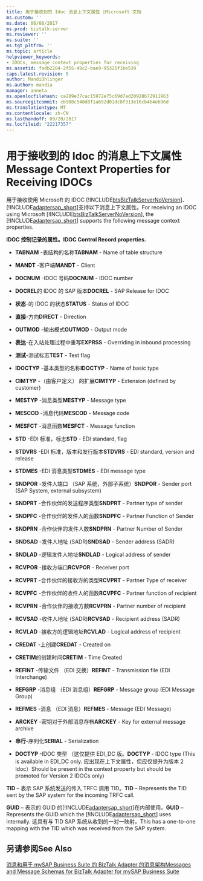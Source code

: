 ```yaml
---
title: 用于接收到的 Idoc 消息上下文属性 |Microsoft 文档
ms.custom: ''
ms.date: 06/08/2017
ms.prod: biztalk-server
ms.reviewer: ''
ms.suite: ''
ms.tgt_pltfrm: ''
ms.topic: article
helpviewer_keywords:
- IDOCs, message context properties for receiving
ms.assetid: fadb2284-2f55-49c2-bae9-95325f1be539
caps.latest.revision: 5
author: MandiOhlinger
ms.author: mandia
manager: anneta
ms.openlocfilehash: ca289e37cac15972e75c69d7ad20928b72911963
ms.sourcegitcommit: cb908c540d8f1a692d01dc8f313e16cb4b4e696d
ms.translationtype: MT
ms.contentlocale: zh-CN
ms.lasthandoff: 09/20/2017
ms.locfileid: "22217357"
---
```

# <a name="message-context-properties-for-receiving-idocs"></a><span data-ttu-id="549df-102">用于接收到的 Idoc 的消息上下文属性</span><span class="sxs-lookup"><span data-stu-id="549df-102">Message Context Properties for Receiving IDOCs</span></span>
<span data-ttu-id="549df-103">用于接收使用 Microsoft 的 IDOC [!INCLUDE[btsBizTalkServerNoVersion](../../includes/btsbiztalkservernoversion-md.md)]、[!INCLUDE[adaptersap_short](../../includes/adaptersap-short-md.md)]支持以下消息上下文属性。</span><span class="sxs-lookup"><span data-stu-id="549df-103">For receiving an IDOC using Microsoft [!INCLUDE[btsBizTalkServerNoVersion](../../includes/btsbiztalkservernoversion-md.md)], the [!INCLUDE[adaptersap_short](../../includes/adaptersap-short-md.md)] supports the following message context properties.</span></span>  
  
 <span data-ttu-id="549df-104">**IDOC 控制记录的属性。**</span><span class="sxs-lookup"><span data-stu-id="549df-104">**IDOC Control Record properties.**</span></span>  
  
-   <span data-ttu-id="549df-105">**TABNAM** -表结构的名称</span><span class="sxs-lookup"><span data-stu-id="549df-105">**TABNAM** - Name of table structure</span></span>  
  
-   <span data-ttu-id="549df-106">**MANDT** -客户端</span><span class="sxs-lookup"><span data-stu-id="549df-106">**MANDT** - Client</span></span>  
  
-   <span data-ttu-id="549df-107">**DOCNUM** -IDOC 号码</span><span class="sxs-lookup"><span data-stu-id="549df-107">**DOCNUM** - IDOC number</span></span>  
  
-   <span data-ttu-id="549df-108">**DOCREL**的 IDOC 的 SAP 版本</span><span class="sxs-lookup"><span data-stu-id="549df-108">**DOCREL** - SAP Release for IDOC</span></span>  
  
-   <span data-ttu-id="549df-109">**状态**-的 IDOC 的状态</span><span class="sxs-lookup"><span data-stu-id="549df-109">**STATUS** - Status of IDOC</span></span>  
  
-   <span data-ttu-id="549df-110">**直接**-方向</span><span class="sxs-lookup"><span data-stu-id="549df-110">**DIRECT** - Direction</span></span>  
  
-   <span data-ttu-id="549df-111">**OUTMOD** -输出模式</span><span class="sxs-lookup"><span data-stu-id="549df-111">**OUTMOD** - Output mode</span></span>  
  
-   <span data-ttu-id="549df-112">**表达**-在入站处理过程中重写</span><span class="sxs-lookup"><span data-stu-id="549df-112">**EXPRSS** - Overriding in inbound processing</span></span>  
  
-   <span data-ttu-id="549df-113">**测试**-测试标志</span><span class="sxs-lookup"><span data-stu-id="549df-113">**TEST** - Test flag</span></span>  
  
-   <span data-ttu-id="549df-114">**IDOCTYP** -基本类型的名称</span><span class="sxs-lookup"><span data-stu-id="549df-114">**IDOCTYP** - Name of basic type</span></span>  
  
-   <span data-ttu-id="549df-115">**CIMTYP** -（由客户定义） 的扩展</span><span class="sxs-lookup"><span data-stu-id="549df-115">**CIMTYP** - Extension (defined by customer)</span></span>  
  
-   <span data-ttu-id="549df-116">**MESTYP** -消息类型</span><span class="sxs-lookup"><span data-stu-id="549df-116">**MESTYP** - Message type</span></span>  
  
-   <span data-ttu-id="549df-117">**MESCOD** -消息代码</span><span class="sxs-lookup"><span data-stu-id="549df-117">**MESCOD** - Message code</span></span>  
  
-   <span data-ttu-id="549df-118">**MESFCT** -消息函数</span><span class="sxs-lookup"><span data-stu-id="549df-118">**MESFCT** - Message function</span></span>  
  
-   <span data-ttu-id="549df-119">**STD** -EDI 标准，标志</span><span class="sxs-lookup"><span data-stu-id="549df-119">**STD** - EDI standard, flag</span></span>  
  
-   <span data-ttu-id="549df-120">**STDVRS** -EDI 标准，版本和发行版本</span><span class="sxs-lookup"><span data-stu-id="549df-120">**STDVRS** - EDI standard, version and release</span></span>  
  
-   <span data-ttu-id="549df-121">**STDMES** -EDI 消息类型</span><span class="sxs-lookup"><span data-stu-id="549df-121">**STDMES** - EDI message type</span></span>  
  
-   <span data-ttu-id="549df-122">**SNDPOR** -发件人端口 （SAP 系统，外部子系统）</span><span class="sxs-lookup"><span data-stu-id="549df-122">**SNDPOR** - Sender port (SAP System, external subsystem)</span></span>  
  
-   <span data-ttu-id="549df-123">**SNDPRT** -合作伙伴的发送程序类型</span><span class="sxs-lookup"><span data-stu-id="549df-123">**SNDPRT** - Partner type of sender</span></span>  
  
-   <span data-ttu-id="549df-124">**SNDPFC** -合作伙伴的发件人的函数</span><span class="sxs-lookup"><span data-stu-id="549df-124">**SNDPFC** - Partner Function of Sender</span></span>  
  
-   <span data-ttu-id="549df-125">**SNDPRN** -合作伙伴的发件人数</span><span class="sxs-lookup"><span data-stu-id="549df-125">**SNDPRN** - Partner Number of Sender</span></span>  
  
-   <span data-ttu-id="549df-126">**SNDSAD** -发件人地址 (SADR)</span><span class="sxs-lookup"><span data-stu-id="549df-126">**SNDSAD** - Sender address (SADR)</span></span>  
  
-   <span data-ttu-id="549df-127">**SNDLAD** -逻辑发件人地址</span><span class="sxs-lookup"><span data-stu-id="549df-127">**SNDLAD** - Logical address of sender</span></span>  
  
-   <span data-ttu-id="549df-128">**RCVPOR** -接收方端口</span><span class="sxs-lookup"><span data-stu-id="549df-128">**RCVPOR** - Receiver port</span></span>  
  
-   <span data-ttu-id="549df-129">**RCVPRT** -合作伙伴的接收方的类型</span><span class="sxs-lookup"><span data-stu-id="549df-129">**RCVPRT** - Partner Type of receiver</span></span>  
  
-   <span data-ttu-id="549df-130">**RCVPFC** -合作伙伴的收件人的函数</span><span class="sxs-lookup"><span data-stu-id="549df-130">**RCVPFC** - Partner function of recipient</span></span>  
  
-   <span data-ttu-id="549df-131">**RCVPRN** -合作伙伴的接收方数</span><span class="sxs-lookup"><span data-stu-id="549df-131">**RCVPRN** - Partner number of recipient</span></span>  
  
-   <span data-ttu-id="549df-132">**RCVSAD** -收件人地址 (SADR)</span><span class="sxs-lookup"><span data-stu-id="549df-132">**RCVSAD** - Recipient address (SADR)</span></span>  
  
-   <span data-ttu-id="549df-133">**RCVLAD** -接收方的逻辑地址</span><span class="sxs-lookup"><span data-stu-id="549df-133">**RCVLAD** - Logical address of recipient</span></span>  
  
-   <span data-ttu-id="549df-134">**CREDAT** -上创建</span><span class="sxs-lookup"><span data-stu-id="549df-134">**CREDAT** - Created on</span></span>  
  
-   <span data-ttu-id="549df-135">**CRETIM**的创建时间</span><span class="sxs-lookup"><span data-stu-id="549df-135">**CRETIM** - Time Created</span></span>  
  
-   <span data-ttu-id="549df-136">**REFINT** -传输文件 （EDI 交换）</span><span class="sxs-lookup"><span data-stu-id="549df-136">**REFINT** - Transmission file (EDI Interchange)</span></span>  
  
-   <span data-ttu-id="549df-137">**REFGRP** -消息组 （EDI 消息组）</span><span class="sxs-lookup"><span data-stu-id="549df-137">**REFGRP** - Message group (EDI Message Group)</span></span>  
  
-   <span data-ttu-id="549df-138">**REFMES** -消息 （EDI 消息）</span><span class="sxs-lookup"><span data-stu-id="549df-138">**REFMES** - Message (EDI Message)</span></span>  
  
-   <span data-ttu-id="549df-139">**ARCKEY** -密钥对于外部消息存档</span><span class="sxs-lookup"><span data-stu-id="549df-139">**ARCKEY** - Key for external message archive</span></span>  
  
-   <span data-ttu-id="549df-140">**串行**-序列化</span><span class="sxs-lookup"><span data-stu-id="549df-140">**SERIAL** - Serialization</span></span>  
  
-   <span data-ttu-id="549df-141">**DOCTYP** -IDOC 类型 （这仅提供 EDI_DC 版。</span><span class="sxs-lookup"><span data-stu-id="549df-141">**DOCTYP** - IDOC type (This is available in EDI_DC only.</span></span> <span data-ttu-id="549df-142">应出现在上下文属性，但应仅提升为版本 2 Idoc）</span><span class="sxs-lookup"><span data-stu-id="549df-142">Should be present in the context property but should be promoted for Version 2 IDOCs only)</span></span>  
  
 <span data-ttu-id="549df-143">**TID** – 表示 SAP 系统发送的传入 TRFC 调用 TID。</span><span class="sxs-lookup"><span data-stu-id="549df-143">**TID** – Represents the TID sent by the SAP system for the incoming TRFC call.</span></span>  
  
 <span data-ttu-id="549df-144">**GUID** – 表示的 GUID 的[!INCLUDE[adaptersap_short](../../includes/adaptersap-short-md.md)]在内部使用。</span><span class="sxs-lookup"><span data-stu-id="549df-144">**GUID** – Represents the GUID which the [!INCLUDE[adaptersap_short](../../includes/adaptersap-short-md.md)] uses internally.</span></span> <span data-ttu-id="549df-145">这具有与 TID SAP 系统从收到的一对一映射。</span><span class="sxs-lookup"><span data-stu-id="549df-145">This has a one-to-one mapping with the TID which was received from the SAP system.</span></span>  
  
## <a name="see-also"></a><span data-ttu-id="549df-146">另请参阅</span><span class="sxs-lookup"><span data-stu-id="549df-146">See Also</span></span>  
 [<span data-ttu-id="549df-147">消息和用于 mySAP Business Suite 的 BizTalk Adapter 的消息架构</span><span class="sxs-lookup"><span data-stu-id="549df-147">Messages and Message Schemas for BizTalk Adapter for mySAP Business Suite</span></span>](../../adapters-and-accelerators/adapter-sap/messages-and-message-schemas-for-biztalk-adapter-for-mysap-business-suite.md)